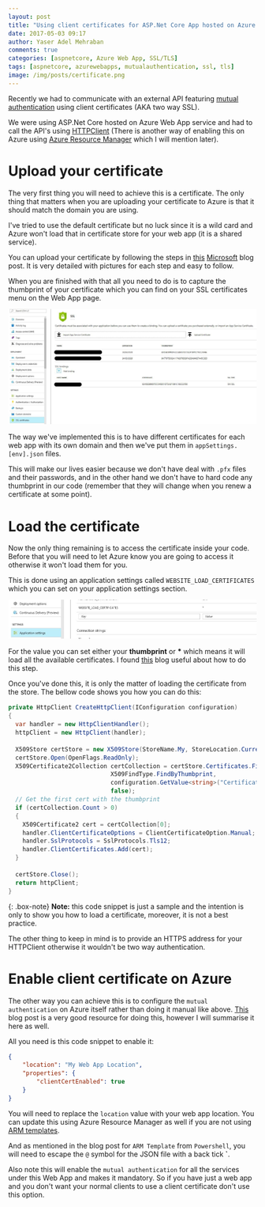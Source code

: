 ```yaml
---
layout: post
title: "Using client certificates for ASP.Net Core App hosted on Azure Web App service"
date: 2017-05-03 09:17
author: Yaser Adel Mehraban
comments: true
categories: [aspnetcore, Azure Web App, SSL/TLS]
tags: [aspnetcore, azurewebapps, mutualauthentication, ssl, tls]
image: /img/posts/certificate.png
---
```


Recently we had to communicate with an external API featuring [mutual authentication](https://en.wikipedia.org/wiki/Mutual_authentication) using client certificates (AKA two way SSL). 
<!--more-->
We were using ASP.Net Core hosted on Azure Web App service and had to call the API's using [HTTPClient](https://msdn.microsoft.com/en-us/library/system.net.http.httpclient(v=vs.110).aspx) (There is another way of enabling this on Azure using [Azure Resource Manager](https://docs.microsoft.com/en-us/azure/azure-resource-manager/resource-group-overview) which I will mention later).

# Upload your certificate

The very first thing you will need to achieve this is a certificate. The only thing that matters when you are uploading your certificate to Azure is that it should match the domain you are using. 

I've tried to use the default certificate but no luck since it is a wild card and Azure won't load that in certificate store for your web app (it is a shared service).

You can upload your certificate by following the steps in [this](https://azure.microsoft.com/en-au/blog/using-certificates-in-azure-websites-applications/) [Microsoft](https://www.microsoft.com/en-au/) blog post. It is very detailed with pictures for each step and easy to follow. 

When you are finished with that all you need to do is to capture the thumbprint of your certificate which you can find on your SSL certificates menu on the Web App page.

![Certificate](/img/posts/cert.jpg)

The way we've implemented this is to have different certificates for each web app with its own domain and then we've put them in `appSettings.[env].json` files. 

This will make our lives easier because we don't have deal with `.pfx` files and their passwords, and in the other hand we don't have to hard code any thumbprint in our code (remember that they will change when you renew a certificate at some point).

# Load the certificate

Now the only thing remaining is to access the certificate inside your code. Before that you will need to let Azure know you are going to access it otherwise it won't load them for you. 

This is done using an application settings called `WEBSITE_LOAD_CERTIFICATES` which you can set on your application settings section.

![Load Certificate](/img/posts/loadcertappsetting.jpg)

For the value you can set either your **thumbprint** or **\*** which means it will load all the available certificates. I found [this](https://azure.microsoft.com/en-au/blog/using-certificates-in-azure-websites-applications/) blog useful about how to do this step.

Once you've done this, it is only the matter of loading the certificate from the store. The bellow code shows you how you can do this:

```cs
private HttpClient CreateHttpClient(IConfiguration configuration)
{
  var handler = new HttpClientHandler();
  httpClient = new HttpClient(handler);
 
  X509Store certStore = new X509Store(StoreName.My, StoreLocation.CurrentUser);
  certStore.Open(OpenFlags.ReadOnly);
  X509Certificate2Collection certCollection = certStore.Certificates.Find(
                             X509FindType.FindByThumbprint,
                             configuration.GetValue<string>("CertificateThumbprint"),
                             false);
  // Get the first cert with the thumbprint
  if (certCollection.Count > 0)
  {
    X509Certificate2 cert = certCollection[0];
    handler.ClientCertificateOptions = ClientCertificateOption.Manual;
    handler.SslProtocols = SslProtocols.Tls12;
    handler.ClientCertificates.Add(cert);    
  }
 
  certStore.Close();
  return httpClient;
}
```

{: .box-note}
**Note:** this code snippet is just a sample and the intention is only to show you how to load a certificate, moreover, it is not a best practice.
    
The other thing to keep in mind is to provide an HTTPS address for your HTTPClient otherwise it wouldn't be two way authentication.
    
    
# Enable client certificate on Azure
    
The other way you can achieve this is to configure the `mutual authentication` on Azure itself rather than doing it manual like above. [This](https://docs.microsoft.com/en-us/azure/app-service-web/app-service-web-configure-tls-mutual-auth) blog post is a very good resource for doing this, however I will summarise it here as well.
    
All you need is this code snippet to enable it:

```json    
{
    "location": "My Web App Location",
    "properties": {
        "clientCertEnabled": true
    }
}
```

You will need to replace the `location` value with your web app location. You can update this using Azure Resource Manager as well if you are not using [ARM templates](https://docs.microsoft.com/en-us/azure/azure-resource-manager/resource-group-authoring-templates).

And as mentioned in the blog post for `ARM Template` from `Powershell`, you will need to escape the `@` symbol for the JSON file with a back tick **`**.

Also note this will enable the `mutual authentication` for all the services under this Web App and makes it mandatory. So if you have just a web app and you don't want your normal clients to use a client certificate don't use this option.

